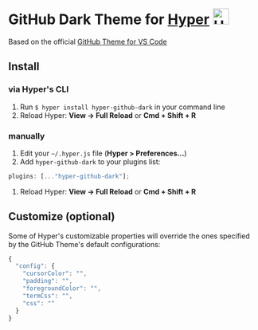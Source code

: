 # GitHub Dark Theme for [Hyper](https://hyper.is/) <img width='32' alt='Hyper GitHub Theme' src='https://cloud.githubusercontent.com/assets/10454741/21241774/9172ddb6-c311-11e6-91ee-e4225ab9560a.gif'>

Based on the official [GitHub Theme for VS Code](https://marketplace.visualstudio.com/items?itemName=GitHub.github-vscode-theme)

## Install

### via Hyper's CLI

1. Run `$ hyper install hyper-github-dark` in your command line
2. Reload Hyper: **View -> Full Reload** or **Cmd + Shift + R**

### manually

1. Edit your `~/.hyper.js` file (**Hyper > Preferences...**)
2. Add `hyper-github-dark` to your plugins list:

```js
plugins: [..."hyper-github-dark"];
```

1. Reload Hyper: **View -> Full Reload** or **Cmd + Shift + R**

## Customize (optional)

Some of Hyper's customizable properties will override the ones specified by the GitHub Theme's default configurations:

```js
{
  "config": {
    "cursorColor": "",
    "padding": "",
    "foregroundColor": "",
    "termCss": "",
    "css": ""
  }
}
```
